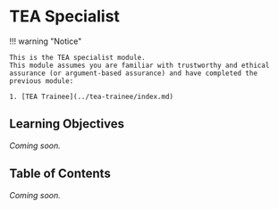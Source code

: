 # TEA Specialist

!!! warning "Notice"

    This is the TEA specialist module.
    This module assumes you are familiar with trustworthy and ethical assurance (or argument-based assurance) and have completed the previous module:

    1. [TEA Trainee](../tea-trainee/index.md)

## Learning Objectives

_Coming soon._

## Table of Contents

_Coming soon._
